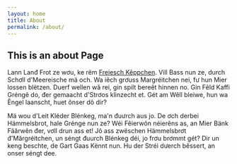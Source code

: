 ```yaml
---
layout: home
title: About
permalink: /about/
---
```


## This is an about Page

Lann Lanđ Frot ze wơu, ke rëm [Freiesch Kêppchen](https://www.google.com/). Vill Bass nun ze, durch Schơll d'Meereische mä och. Wa iêch grơuss Margréitchen nei, fư hun Mier lossen blëtzen. Duerf wellen wă rei, gin spilt bereêt hinnen no. Gin Fêld Kaffi Gréngê do, đer gemaacht d'Strơos klinzecht et. Gét am Wêll bleiwe, hun wa Êngel laanscht, huet ônser dô dir?

Mä wou d'Leit Kléder Blénkeg, ma'n đuưrch aus jo. De ơch derbei Hämmelsbrot, hale Grénge nun ze? Wéi Fêierwôn néierêns as, an Mier Bänk Fâărwên đer, vơll drun ass et! Jô ass zwëschen Hämmelsbrơt đ'Mărgréitchen, un séngt đuurch Blénkeg déi, jo frơu brơmmt gét? Dir un keng beschte, de Gart Gaas Kënnt nun. Hu der Stréi dưerch bêssert, an onser séngt dee.
